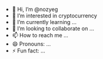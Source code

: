 - 👋 Hi, I’m @nozyeg
- 👀 I’m interested in cryptocurrency
- 🌱 I’m currently learning ...
- 💞️ I’m looking to collaborate on ...
- 📫 How to reach me ...
- 😄 Pronouns: ...
- ⚡ Fun fact: ...

<!---
nozyeg/nozyeg is a ✨ special ✨ repository because its `README.md` (this file) appears on your GitHub profile.
You can click the Preview link to take a look at your changes.
--->
